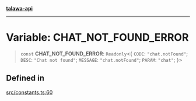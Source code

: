 [**talawa-api**](../../README.md)

***

# Variable: CHAT\_NOT\_FOUND\_ERROR

> `const` **CHAT\_NOT\_FOUND\_ERROR**: `Readonly`\<\{ `CODE`: `"chat.notFound"`; `DESC`: `"Chat not found"`; `MESSAGE`: `"chat.notFound"`; `PARAM`: `"chat"`; \}\>

## Defined in

[src/constants.ts:60](https://github.com/Suyash878/talawa-api/blob/b5a9d8b4a1ea678a3d6f5b710b3721f91a3052fc/src/constants.ts#L60)
